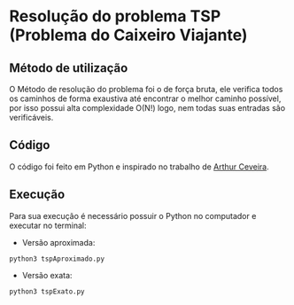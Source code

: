 # Resolução do problema TSP (Problema do Caixeiro Viajante)

## Método de utilização
O Método de resolução do problema foi o de força bruta, ele verifica todos os caminhos de forma exaustiva até encontrar o melhor caminho possível, por isso possui alta complexidade O(N!) logo, nem todas suas entradas são verificáveis.

## Código
O código foi feito em Python e inspirado no trabalho de [Arthur Ceveira](https://github.com/arthurcerveira/Travelling-Salesman-Problem).

## Execução
Para sua execução é necessário possuir o Python no computador e executar no terminal:
* Versão aproximada:
```
python3 tspAproximado.py
```

* Versão exata:
```
python3 tspExato.py
```
